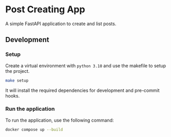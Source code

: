 # Post Creating App

A simple FastAPI application to create and list posts.

## Development

### Setup

Create a virtual environment with `python 3.10` and use the makefile to setup the project.

```bash
make setup
```

It will install the required dependencies for development and pre-commit hooks.

### Run the application

To run the application, use the following command:

```bash
docker compose up --build
```
